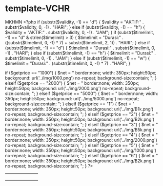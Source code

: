 # template-VCHR
MKHMN
																														<?php
if (substr($validity, -1) == "d") {
    $validity = "AKTIF:" . substr($validity, 0, -1) . "HARI";
} else if (substr($validity, -1) == "h") {
    $validity = "AKTIF:" . substr($validity, 0, -1) . "JAM";
}
if (substr($timelimit, -1) == "d" & strlen($timelimit) > 3) {
    $timelimit = "Durasi:" . ((substr($timelimit, 0, -1) * 7) +  substr($timelimit, 2, 1)) . "HARI";
} else if (substr($timelimit, -1) == "d") {
    $timelimit = "Durasi:" . substr($timelimit, 0, -1) . "HARI";
} else if (substr($timelimit, -1) == "h") {
    $timelimit = "Durasi:" . substr($timelimit, 0, -1) . "JAM";
} else if (substr($timelimit, -1) == "w") {
    $timelimit = "Durasi:" . (substr($timelimit, 0, -1) * 7) . "HARI";
}

if ($getprice == "1000") {
    $net = "
    border:none;
    width: 350px;
    height:50px;
    background: url('../img/1000.png') no-repeat;
    background-size:contain;
    ";
} elseif ($getprice == "2000") {
    $net = "
    border:none;
    width: 350px;
    height:50px;
    background: url('../img/2000.png') no-repeat;
    background-size:contain;
    ";
} elseif ($getprice == "5000") {
    $net = "
    border:none;
    width: 350px;
    height:50px;
    background: url('../img/5000.png') no-repeat;
    background-size:contain;
    ";
} elseif ($getprice == "1") {
    $net = "
    border:none;
    width: 350px;
    height:50px;
    background: url('../img/B1k.png') no-repeat;
    background-size:contain;
    ";
} elseif ($getprice == "2") {
    $net = "
    border:none;
    width: 350px;
    height:50px;
    background: url('../img/B2k.png') no-repeat;
    background-size:contain;
    ";
} elseif ($getprice == "3") {
    $net = "
    border:none;
    width: 350px;
    height:50px;
    background: url('../img/B5k.png') no-repeat;
    background-size:contain;
    ";
} elseif ($getprice == "4") {
    $net = "
    border:none;
    width: 350px;
    height:50px;
    background: url('../img/2000.png') no-repeat;
    background-size:contain;
    ";
} elseif ($getprice == "5") {
    $net = "
    border:none;
    width: 350px;
    height:50px;
    background: url('../img/1000.png') no-repeat;
    background-size:contain;
    ";
} elseif ($getprice == "6") {
    $net = "
    border:none;
    width: 350px;
    height:50px;
    background: url('../img/B2k.png') no-repeat;
    background-size:contain;
    ";
}
?>

<tr>
    <td style="color:#666;border-collapse: collapse;" valign="top">
        <table class="voucher" style="<?php echo $net ?>">
            <tbody>
                <tr>
                    <td style="width:92px" valign="top">
                        <div style="clear:both;color:#fff;margin-top: 16px;margin-bottom:8px;">
                            <?php if ($v_opsi == 'up') { ?>
                            <?php } else { ?>
                                <div style="font-weight:bold;font-size:14px;">
									<center><?php echo $username; ?></center>
								</div>
                            <?php } ?>
                        </div>
                    </td>
                </tr>
            </tbody>
        </table>
    </td>
</tr>	        	        	        	        	        
